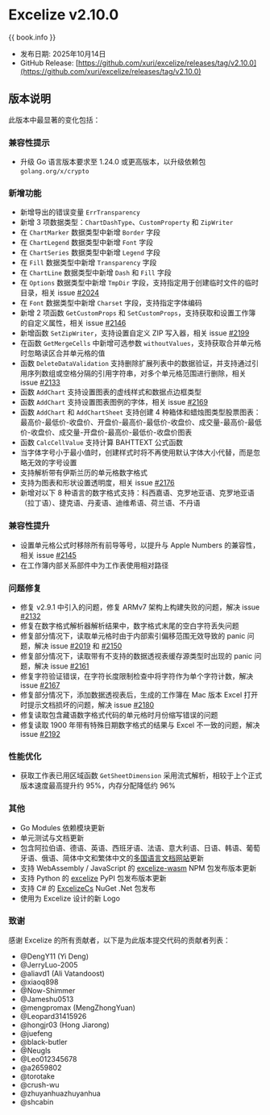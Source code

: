 # Excelize v2.10.0

{{ book.info }}

* 发布日期: 2025年10月14日
* GitHub Release: [https://github.com/xuri/excelize/releases/tag/v2.10.0](https://github.com/xuri/excelize/releases/tag/v2.10.0)

## 版本说明

此版本中最显著的变化包括：

### 兼容性提示

* 升级 Go 语言版本要求至 1.24.0 或更高版本，以升级依赖包 `golang.org/x/crypto`

### 新增功能

* 新增导出的错误变量 `ErrTransparency`
* 新增 3 项数据类型：`ChartDashType`、`CustomProperty` 和 `ZipWriter`
* 在 `ChartMarker` 数据类型中新增 `Border` 字段
* 在 `ChartLegend` 数据类型中新增 `Font` 字段
* 在 `ChartSeries` 数据类型中新增 `Legend` 字段
* 在 `Fill` 数据类型中新增 `Transparency` 字段
* 在 `ChartLine` 数据类型中新增 `Dash` 和 `Fill` 字段
* 在 `Options` 数据类型中新增 `TmpDir` 字段，支持指定用于创建临时文件的临时目录，相关 issue [#2024](https://github.com/xuri/excelize/issues/2024)
* 在 `Font` 数据类型中新增 `Charset` 字段，支持指定字体编码
* 新增 2 项函数 `GetCustomProps` 和 `SetCustomProps`，支持获取和设置工作簿的自定义属性，相关 issue [#2146](https://github.com/xuri/excelize/issues/2146)
* 新增函数 `SetZipWriter`，支持设置自定义 ZIP 写入器，相关 issue [#2199](https://github.com/xuri/excelize/issues/2199)
* 在函数 `GetMergeCells` 中新增可选参数 `withoutValues`，支持获取合并单元格时忽略读区合并单元格的值
* 函数 `DeleteDataValidation` 支持删除扩展列表中的数据验证，并支持通过引用序列数组或空格分隔的引用字符串，对多个单元格范围进行删除，相关 issue [#2133](https://github.com/xuri/excelize/issues/2133)
* 函数 `AddChart` 支持设置图表的虚线样式和数据点边框类型
* 函数 `AddChart` 支持设置图表图例的字体，相关 issue [#2169](https://github.com/xuri/excelize/issues/2169)
* 函数 `AddChart` 和 `AddChartSheet` 支持创建 4 种箱体和蜡烛图类型股票图表：最高价-最低价-收盘价、开盘价-最高价-最低价-收盘价、成交量-最高价-最低价-收盘价、成交量-开盘价-最高价-最低价-收盘价图表
* 函数 `CalcCellValue` 支持计算 BAHTTEXT 公式函数
* 当字体字号小于最小值时，创建样式时将不再使用默认字体大小代替，而是忽略无效的字号设置
* 支持解析带有伊斯兰历的单元格数字格式
* 支持为图表和形状设置透明度，相关 issue [#2176](https://github.com/xuri/excelize/issues/2176)
* 新增对以下 8 种语言的数字格式支持：科西嘉语、克罗地亚语、克罗地亚语（拉丁语）、捷克语、丹麦语、迪维希语、荷兰语、不丹语

### 兼容性提升

* 设置单元格公式时移除所有前导等号，以提升与 Apple Numbers 的兼容性，相关 issue [#2145](https://github.com/xuri/excelize/issues/2145)
* 在工作簿内部关系部件中为工作表使用相对路径

### 问题修复

* 修复 v2.9.1 中引入的问题，修复 ARMv7 架构上构建失败的问题，解决 issue [#2132](https://github.com/xuri/excelize/issues/2132)
* 修复在数字格式解析器解析结果中，数字格式末尾的空白字符丢失问题
* 修复部分情况下，读取单元格时由于内部索引偏移范围无效导致的 panic 问题，解决 issue [#2019](https://github.com/xuri/excelize/issues/2019) 和 [#2150](https://github.com/xuri/excelize/issues/2150)
* 修复部分情况下，读取带有不支持的数据透视表缓存源类型时出现的 panic 问题，解决 issue [#2161](https://github.com/xuri/excelize/issues/2161)
* 修复字符验证错误，在字符长度限制检查中将字符作为单个字符计数，解决 issue [#2167](https://github.com/xuri/excelize/issues/2167)
* 修复部分情况下，添加数据透视表后，生成的工作簿在 Mac 版本 Excel 打开时提示文档损坏的问题，解决 issue [#2180](https://github.com/xuri/excelize/issues/2180)
* 修复读取包含藏语数字格式代码的单元格时月份缩写错误的问题
* 修复读取 1900 年带有特殊日期数字格式的结果与 Excel 不一致的问题，解决 issue [#2192](https://github.com/xuri/excelize/issues/2192)

### 性能优化

* 获取工作表已用区域函数 `GetSheetDimension` 采用流式解析，相较于上个正式版本速度最高提升约 95%，内存分配降低约 96%

### 其他

* Go Modules 依赖模块更新
* 单元测试与文档更新
* 包含阿拉伯语、德语、英语、西班牙语、法语、意大利语、日语、韩语、葡萄牙语、俄语、简体中文和繁体中文的[多国语言文档网站](https://xuri.me/excelize)更新
* 支持 WebAssembly / JavaScript 的 [excelize-wasm](https://github.com/xuri/excelize-wasm) NPM 包发布版本更新
* 支持 Python 的 [excelize](https://github.com/xuri/excelize-py) PyPI 包发布版本更新
* 支持 C# 的 [ExcelizeCs](https://github.com/xuri/excelize-cs) NuGet .Net 包发布
* 使用为 Excelize 设计的新 Logo

### 致谢

感谢 Excelize 的所有贡献者，以下是为此版本提交代码的贡献者列表：

* @DengY11 (Yi Deng)
* @JerryLuo-2005
* @aliavd1 (Ali Vatandoost)
* @xiaoq898
* @Now-Shimmer
* @Jameshu0513
* @mengpromax (MengZhongYuan)
* @Leopard31415926
* @hongjr03 (Hong Jiarong)
* @juefeng
* @black-butler
* @Neugls
* @Leo012345678
* @a2659802
* @torotake
* @crush-wu
* @zhuyanhuazhuyanhua
* @shcabin

